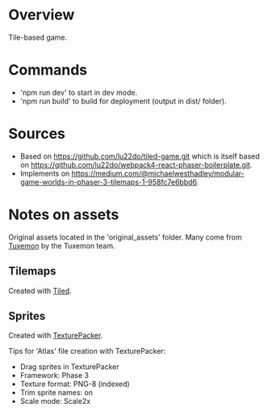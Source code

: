 # Overview

Tile-based game.

# Commands

* 'npm run dev' to start in dev mode.
* 'npm run build' to build for deployment (output in dist/ folder).

# Sources

* Based on https://github.com/lu22do/tiled-game.git which is itself based on
https://github.com/lu22do/webpack4-react-phaser-boilerplate.git.
* Implements on https://medium.com/@michaelwesthadley/modular-game-worlds-in-phaser-3-tilemaps-1-958fc7e6bbd6.

# Notes on assets

Original assets located in the 'original_assets' folder.
Many come from [Tuxemon](https://github.com/Tuxemon/Tuxemon) by the Tuxemon team.

## Tilemaps

Created with [Tiled](https://www.mapeditor.org).

## Sprites

Created with [TexturePacker](https://www.codeandweb.com/texturepacker).

Tips for 'Atlas' file creation with TexturePacker:

* Drag sprites in TexturePacker
* Framework: Phase 3
* Texture format: PNG-8 (indexed)
* Trim sprite names: on
* Scale mode: Scale2x
